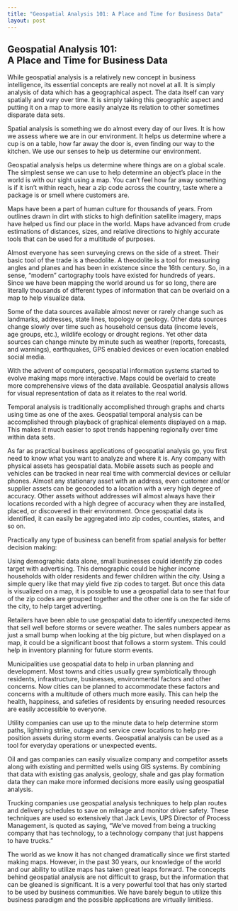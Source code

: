 ```yaml
---
title: "Geospatial Analysis 101: A Place and Time for Business Data"
layout: post
---
```

## Geospatial Analysis 101: <br />A Place and Time for Business Data

While geospatial analysis is a relatively new concept in business intelligence, its essential concepts are really not novel at all. It is simply analysis of data which has a geographical aspect. The data itself can vary spatially and vary over time. It is simply taking this geographic aspect and putting it on a map to more easily analyze its relation to other sometimes disparate data sets.

Spatial analysis is something we do almost every day of our lives. It is how we assess where we are in our environment. It helps us determine where a cup is on a table, how far away the door is, even finding our way to the kitchen. We use our senses to help us determine our environment.

Geospatial analysis helps us determine where things are on a global scale. The simplest sense we can use to help determine an object’s place in the world is with our sight using a map. You can’t feel how far away something is if it isn’t within reach, hear a zip code across the country, taste where a package is or smell where customers are.

Maps have been a part of human culture for thousands of years. From outlines drawn in dirt with sticks to high definition satellite imagery, maps have helped us find our place in the world. Maps have advanced from crude estimations of distances, sizes, and relative directions to highly accurate tools that can be used for a multitude of purposes.

Almost everyone has seen surveying crews on the side of a street. Their basic tool of the trade is a theodolite. A theodolite is a tool for measuring angles and planes and has been in existence since the 16th century. So, in a sense, “modern” cartography tools have existed for hundreds of years. Since we have been mapping the world around us for so long, there are literally thousands of different types of information that can be overlaid on a map to help visualize data.

Some of the data sources available almost never or rarely change such as landmarks, addresses, state lines, topology or geology. Other data sources change slowly over time such as household census data (income levels, age groups, etc.), wildlife ecology or drought regions. Yet other data sources can change minute by minute such as weather (reports, forecasts, and warnings), earthquakes, GPS enabled devices or even location enabled social media.

With the advent of computers, geospatial information systems started to evolve making maps more interactive. Maps could be overlaid to create more comprehensive views of the data available. Geospatial analysis allows for visual representation of data as it relates to the real world.

Temporal analysis is traditionally accomplished through graphs and charts using time as one of the axes. Geospatial temporal analysis can be accomplished through playback of graphical elements displayed on a map. This makes it much easier to spot trends happening regionally over time within data sets.

As far as practical business applications of geospatial analysis go, you first need to know what you want to analyze and where it is. Any company with physical assets has geospatial data. Mobile assets such as people and vehicles can be tracked in near real time with commercial devices or cellular phones. Almost any stationary asset with an address, even customer and/or supplier assets can be geocoded to a location with a very high degree of accuracy. Other assets without addresses will almost always have their locations recorded with a high degree of accuracy when they are installed, placed, or discovered in their environment. Once geospatial data is identified, it can easily be aggregated into zip codes, counties, states, and so on.

Practically any type of business can benefit from spatial analysis for better decision making:

Using demographic data alone, small businesses could identify zip codes target with advertising. This demographic could be higher income households with older residents and fewer children within the city. Using a simple query like that may yield five zip codes to target. But once this data is visualized on a map, it is possible to use a geospatial data to see that four of the zip codes are grouped together and the other one is on the far side of the city, to help target adverting.

Retailers have been able to use geospatial data to identify unexpected items that sell well before storms or severe weather. The sales numbers appear as just a small bump when looking at the big picture, but when displayed on a map, it could be a significant boost that follows a storm system. This could help in inventory planning for future storm events.

Municipalities use geospatial data to help in urban planning and development. Most towns and cities usually grew symbiotically through residents, infrastructure, businesses, environmental factors and other concerns. Now cities can be planned to accommodate these factors and concerns with a multitude of others much more easily. This can help the health, happiness, and safeties of residents by ensuring needed resources are easily accessible to everyone.

Utility companies can use up to the minute data to help determine storm paths, lightning strike, outage and service crew locations to help pre-position assets during storm events. Geospatial analysis can be used as a tool for everyday operations or unexpected events.

Oil and gas companies can easily visualize company and competitor assets along with existing and permitted wells using GIS systems. By combining that data with existing gas analysis, geology, shale and gas play formation data they can make more informed decisions more easily using geospatial analysis.

Trucking companies use geospatial analysis techniques to help plan routes and delivery schedules to save on mileage and monitor driver safety. These techniques are used so extensively that Jack Levis, UPS Director of Process Management, is quoted as saying, “We’ve moved from being a trucking company that has technology, to a technology company that just happens to have trucks.”

The world as we know it has not changed dramatically since we first started making maps. However, in the past 30 years, our knowledge of the world and our ability to utilize maps has taken great leaps forward. The concepts behind geospatial analysis are not difficult to grasp, but the information that can be gleaned is significant. It is a very powerful tool that has only started to be used by business communities. We have barely begun to utilize this business paradigm and the possible applications are virtually limitless.

